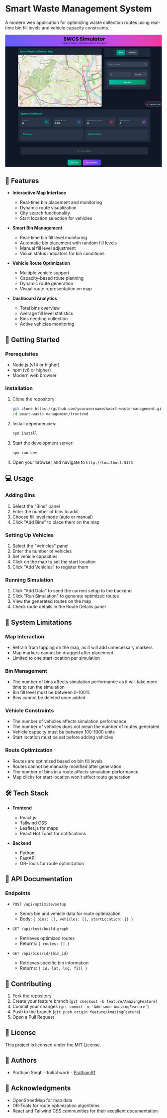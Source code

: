 # Smart Waste Management System

A modern web application for optimizing waste collection routes using real-time bin fill levels and vehicle capacity constraints.

![Smart Waste Management System](frontend/public/homescreen.jpeg)

## 🌟 Features

- **Interactive Map Interface**
  - Real-time bin placement and monitoring
  - Dynamic route visualization
  - City search functionality
  - Start location selection for vehicles

- **Smart Bin Management**
  - Real-time bin fill level monitoring
  - Automatic bin placement with random fill levels
  - Manual fill level adjustment
  - Visual status indicators for bin conditions

- **Vehicle Route Optimization**
  - Multiple vehicle support
  - Capacity-based route planning
  - Dynamic route generation
  - Visual route representation on map

- **Dashboard Analytics**
  - Total bins overview
  - Average fill level statistics
  - Bins needing collection
  - Active vehicles monitoring

## 🚀 Getting Started

### Prerequisites

- Node.js (v14 or higher)
- npm (v6 or higher)
- Modern web browser

### Installation

1. Clone the repository:
   ```bash
   git clone https://github.com/yourusername/smart-waste-management.git
   cd smart-waste-management/frontend
   ```

2. Install dependencies:
   ```bash
   npm install
   ```

3. Start the development server:
   ```bash
   npm run dev
   ```

4. Open your browser and navigate to `http://localhost:5173`

## 💻 Usage

### Adding Bins
1. Select the "Bins" panel
2. Enter the number of bins to add
3. Choose fill level mode (auto or manual)
4. Click "Add Bins" to place them on the map

### Setting Up Vehicles
1. Select the "Vehicles" panel
2. Enter the number of vehicles
3. Set vehicle capacities
4. Click on the map to set the start location
5. Click "Add Vehicles" to register them

### Running Simulation
1. Click "Add Data" to send the current setup to the backend
2. Click "Run Simulation" to generate optimized routes
3. View the generated routes on the map
4. Check route details in the Route Details panel

## 🔧 System Limitations

### Map Interaction
- Refrain from tapping on the map, as it will add unnecessary markers
- Map markers cannot be dragged after placement
- Limited to one start location per simulation

### Bin Management
- The number of bins affects simulation performance as it will take more time to run the simulation
- Bin fill level must be between 0-100%
- Bins cannot be deleted once added

### Vehicle Constraints
- The number of vehicles affects simulation performance
- The number of vehicles does not mean the number of routes generated
- Vehicle capacity must be between 100-1000 units
- Start location must be set before adding vehicles

### Route Optimization
- Routes are optimized based on bin fill levels
- Routes cannot be manually modified after generation
- The number of bins in a route affects simulation performance
- Map clicks for start location won't affect route generation

## 🛠️ Tech Stack

- **Frontend**
  - React.js
  - Tailwind CSS
  - Leaflet.js for maps
  - React Hot Toast for notifications

- **Backend**
  - Python
  - FastAPI
  - OR-Tools for route optimization

## 📝 API Documentation

### Endpoints

- `POST /api/optimize/setup`
  - Sends bin and vehicle data for route optimization
  - Body: `{ bins: [], vehicles: [], startLocation: {} }`

- `GET /api/test/build-graph`
  - Retrieves optimized routes
  - Returns: `{ routes: [] }`

- `GET /api/bins/id/{bin_id}`
  - Retrieves specific bin information
  - Returns: `{ id, lat, lng, fill }`

## 🤝 Contributing

1. Fork the repository
2. Create your feature branch (`git checkout -b feature/AmazingFeature`)
3. Commit your changes (`git commit -m 'Add some AmazingFeature'`)
4. Push to the branch (`git push origin feature/AmazingFeature`)
5. Open a Pull Request

## 📄 License

This project is licensed under the MIT License.

## 👥 Authors

- Pratham Singh - Initial work - [PrathamS1](https://github.com/prathams1)

## 🙏 Acknowledgments

- OpenStreetMap for map data
- OR-Tools for route optimization algorithms
- React and Tailwind CSS communities for their excellent documentation
